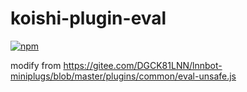 # koishi-plugin-eval

[![npm](https://img.shields.io/npm/v/koishi-plugin-eval?style=flat-square)](https://www.npmjs.com/package/koishi-plugin-eval)

modify from https://gitee.com/DGCK81LNN/lnnbot-miniplugs/blob/master/plugins/common/eval-unsafe.js
